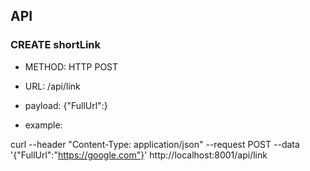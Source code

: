 ## API
### CREATE shortLink
- METHOD: HTTP POST
- URL: /api/link
- payload: {"FullUrl":<TEXT URL>}

- example:

curl --header "Content-Type: application/json"   --request POST   --data '{"FullUrl":"https://google.com"}'   http://localhost:8001/api/link